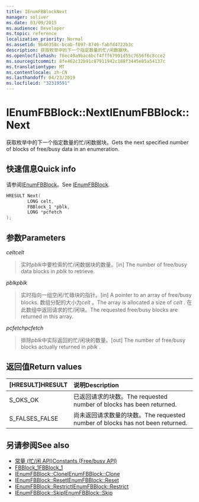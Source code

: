 ```yaml
---
title: IEnumFBBlockNext
manager: soliver
ms.date: 03/09/2015
ms.audience: Developer
ms.topic: reference
localization_priority: Normal
ms.assetid: 9b46358c-bcab-f097-8746-fabfd4722b3c
description: 获取枚举中的下一个指定数量的忙/闲数据块。
ms.openlocfilehash: f6ec49a9bac6bcf4fff67991d55c7656f6c8cce2
ms.sourcegitcommit: 8fe462c32b91c87911942c188f3445e85a54137c
ms.translationtype: MT
ms.contentlocale: zh-CN
ms.lasthandoff: 04/23/2019
ms.locfileid: "32319591"
---
```

# <a name="ienumfbblocknext"></a><span data-ttu-id="b319b-103">IEnumFBBlock::Next</span><span class="sxs-lookup"><span data-stu-id="b319b-103">IEnumFBBlock::Next</span></span>

<span data-ttu-id="b319b-104">获取枚举中的下一个指定数量的忙/闲数据块。</span><span class="sxs-lookup"><span data-stu-id="b319b-104">Gets the next specified number of blocks of free/busy data in an enumeration.</span></span>
  
## <a name="quick-info"></a><span data-ttu-id="b319b-105">快速信息</span><span class="sxs-lookup"><span data-stu-id="b319b-105">Quick info</span></span>

<span data-ttu-id="b319b-106">请参阅[IEnumFBBlock](ienumfbblock.md)。</span><span class="sxs-lookup"><span data-stu-id="b319b-106">See [IEnumFBBlock](ienumfbblock.md).</span></span>
  
```cpp
HRESULT Next(  
        LONG celt,
        FBBlock_1 *pblk,
        LONG *pcfetch
);
```

## <a name="parameters"></a><span data-ttu-id="b319b-107">参数</span><span class="sxs-lookup"><span data-stu-id="b319b-107">Parameters</span></span>

<span data-ttu-id="b319b-108">_celt_</span><span class="sxs-lookup"><span data-stu-id="b319b-108">_celt_</span></span>
  
> <span data-ttu-id="b319b-109">实时*pblk*中要检索的忙/闲数据块的数量。</span><span class="sxs-lookup"><span data-stu-id="b319b-109">[in] The number of free/busy data blocks in  *pblk*  to retrieve.</span></span> 
    
<span data-ttu-id="b319b-110">_pblk_</span><span class="sxs-lookup"><span data-stu-id="b319b-110">_pblk_</span></span>
  
> <span data-ttu-id="b319b-111">实时指向一组空闲/忙碌块的指针。</span><span class="sxs-lookup"><span data-stu-id="b319b-111">[in] A pointer to an array of free/busy blocks.</span></span> <span data-ttu-id="b319b-112">数组分配的大小为*celt* 。</span><span class="sxs-lookup"><span data-stu-id="b319b-112">The array is allocated a size of  *celt*  .</span></span> <span data-ttu-id="b319b-113">在此数组中返回请求的忙/闲块。</span><span class="sxs-lookup"><span data-stu-id="b319b-113">The requested free/busy blocks are returned in this array.</span></span> 
    
<span data-ttu-id="b319b-114">_pcfetch_</span><span class="sxs-lookup"><span data-stu-id="b319b-114">_pcfetch_</span></span>
  
> <span data-ttu-id="b319b-115">排除*pblk*中实际返回的忙/闲块的数量。</span><span class="sxs-lookup"><span data-stu-id="b319b-115">[out] The number of free/busy blocks actually returned in  *pblk*  .</span></span> 
    
## <a name="return-values"></a><span data-ttu-id="b319b-116">返回值</span><span class="sxs-lookup"><span data-stu-id="b319b-116">Return values</span></span>

|<span data-ttu-id="b319b-117">**[HRESULT]**</span><span class="sxs-lookup"><span data-stu-id="b319b-117">**HRESULT**</span></span>|<span data-ttu-id="b319b-118">**说明**</span><span class="sxs-lookup"><span data-stu-id="b319b-118">**Description**</span></span>|
|:-----|:-----|
|<span data-ttu-id="b319b-119">S_OK</span><span class="sxs-lookup"><span data-stu-id="b319b-119">S_OK</span></span>  <br/> |<span data-ttu-id="b319b-120">已返回请求的块数。</span><span class="sxs-lookup"><span data-stu-id="b319b-120">The requested number of blocks has been returned.</span></span>  <br/> |
|<span data-ttu-id="b319b-121">S_FALSE</span><span class="sxs-lookup"><span data-stu-id="b319b-121">S_FALSE</span></span>  <br/> |<span data-ttu-id="b319b-122">尚未返回请求数量的块数。</span><span class="sxs-lookup"><span data-stu-id="b319b-122">The requested number of blocks has not been returned.</span></span>  <br/> |
   
## <a name="see-also"></a><span data-ttu-id="b319b-123">另请参阅</span><span class="sxs-lookup"><span data-stu-id="b319b-123">See also</span></span>

- [<span data-ttu-id="b319b-124">常量 (忙/闲 API)</span><span class="sxs-lookup"><span data-stu-id="b319b-124">Constants (Free/busy API)</span></span>](constants-free-busy-api.md)  
- [<span data-ttu-id="b319b-125">FBBlock_1</span><span class="sxs-lookup"><span data-stu-id="b319b-125">FBBlock_1</span></span>](fbblock_1.md)  
- [<span data-ttu-id="b319b-126">IEnumFBBlock::Clone</span><span class="sxs-lookup"><span data-stu-id="b319b-126">IEnumFBBlock::Clone</span></span>](ienumfbblock-clone.md)  
- [<span data-ttu-id="b319b-127">IEnumFBBlock::Reset</span><span class="sxs-lookup"><span data-stu-id="b319b-127">IEnumFBBlock::Reset</span></span>](ienumfbblock-reset.md)  
- [<span data-ttu-id="b319b-128">IEnumFBBlock::Restrict</span><span class="sxs-lookup"><span data-stu-id="b319b-128">IEnumFBBlock::Restrict</span></span>](ienumfbblock-restrict.md)  
- [<span data-ttu-id="b319b-129">IEnumFBBlock::Skip</span><span class="sxs-lookup"><span data-stu-id="b319b-129">IEnumFBBlock::Skip</span></span>](ienumfbblock-skip.md)

